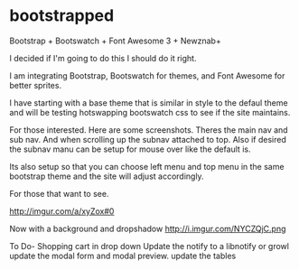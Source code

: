 bootstrapped
============

Bootstrap + Bootswatch + Font Awesome 3  + Newznab+



I decided if I'm going to do this I should do it right. 

I am integrating Bootstrap, Bootswatch for themes, and Font Awesome for better sprites. 

I have starting with a base theme that is similar in style to the defaul theme 
and will be testing hotswapping bootswatch css to see if the site maintains. 

For those interested. Here are some screenshots. Theres the main nav and sub nav. 
And when scrolling up the subnav attached to top. Also if desired the subnav manu can be 
setup for mouse over like the default is. 

Its also setup so that you can choose left menu and top menu in the same bootstrap theme and 
the site will adjust accordingly. 

For those that want to see. 

http://imgur.com/a/xyZox#0

Now with a background and dropshadow
http://i.imgur.com/NYCZQjC.png


To Do-
Shopping cart in drop down
Update the notify to a libnotify or growl 
update the modal form and modal preview.
update the tables 


